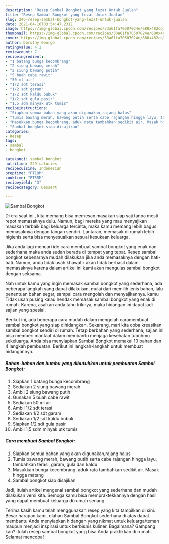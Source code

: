 ```yaml
---
description: "Resep Sambal Bongkot yang lezat Untuk Jualan"
title: "Resep Sambal Bongkot yang lezat Untuk Jualan"
slug: 246-resep-sambal-bongkot-yang-lezat-untuk-jualan
date: 2021-04-10T03:54:47.231Z
image: https://img-global.cpcdn.com/recipes/33a61fa70507024e/680x482cq70/sambal-bongkot-foto-resep-utama.jpg
thumbnail: https://img-global.cpcdn.com/recipes/33a61fa70507024e/680x482cq70/sambal-bongkot-foto-resep-utama.jpg
cover: https://img-global.cpcdn.com/recipes/33a61fa70507024e/680x482cq70/sambal-bongkot-foto-resep-utama.jpg
author: Dorothy George
ratingvalue: 4.2
reviewcount: 7
recipeingredient:
- "1 batang bunga kecombrang"
- "2 siung bawang merah"
- "2 siung bawang putih"
- "5 buah cabe rawit"
- "50 ml air"
- "1/2 sdt terasi"
- "1/2 sdt garam"
- "1/2 sdt kaldu bubuk"
- "1/2 sdt gula pasir"
- "1,5 sdm minyak utk tumis"
recipeinstructions:
- "Siapkan semua bahan yang akan digunakan,rajang halus"
- "Tumis bawang merah, bawang putih serta cabe rajangan hingga layu, tambahkan terasi, garam, gula dan kaldu"
- "Masukkan bunga kecombrang, aduk rata tambahkan sedikit air. Masak hingga matang"
- "Sambal bongkot siap disajikan"
categories:
- Resep
tags:
- sambal
- bongkot

katakunci: sambal bongkot 
nutrition: 229 calories
recipecuisine: Indonesian
preptime: "PT19M"
cooktime: "PT55M"
recipeyield: "3"
recipecategory: Dessert

---
```



![Sambal Bongkot](https://img-global.cpcdn.com/recipes/33a61fa70507024e/680x482cq70/sambal-bongkot-foto-resep-utama.jpg)

Di era  saat ini , kita memang bisa memesan masakan siap saji tanpa mesti repot memasaknya dulu. Namun, bagi mereka yang mau menyajikan masakan terbaik bagi keluarga tercinta, maka kamu memang lebih bagus memasaknya dengan tangan sendiri. Lantaran, memasak di rumah lebih higienis serta bisa menyesuaikan sesuai kesukaan keluarga.

Jika anda lagi mencari ide cara membuat sambal bongkot yang enak dan sederhana,maka anda sudah berada di tempat yang tepat. Resep sambal bongkot  sebenarnya mudah dilakukan jika anda memasaknya dengan hati-hati. Namun, anda tidak usah khawatir akan tidak berhasil dalam memasaknya 
karena dalam artikel ini kami akan mengulas sambal bongkot dengan seksama.  



Nah untuk kamu yang ingin memasak sambal bongkot yang sederhana, ada beberapa langkah yang dapat dilakukan, mulai dari memilih jenis bahan, lalu penentuan bahan segar, sampai cara mengolah dan menyajikannya. kamu Tidak usah pusing kalau hendak memasak sambal bongkot yang enak di rumah. Karena, asalkan anda  tahu triknya, maka hidangan ini dapat jadi sajian yang spesial.

Berikut ini, ada beberapa cara mudah dalam mengolah caramembuat sambal bongkot yang siap dihidangkan. Sekarang, mari kita coba kreasikan sambal bongkot sendiri di rumah. Tetap berbahan yang sederhana, sajian ini bisa memberi manfaat dalam membantu menjaga kesehatan tubuhmu sekeluarga. Anda bisa menyiapkan Sambal Bongkot memakai 10 bahan dan 4 langkah pembuatan. Berikut ini langkah-langkah untuk membuat hidangannya.

<!--inarticleads1-->

##### Bahan-bahan dan bumbu yang dibutuhkan untuk pembuatan Sambal Bongkot:

1. Siapkan 1 batang bunga kecombrang
1. Sediakan 2 siung bawang merah
1. Ambil 2 siung bawang putih
1. Gunakan 5 buah cabe rawit
1. Sediakan 50 ml air
1. Ambil 1/2 sdt terasi
1. Sediakan 1/2 sdt garam
1. Sediakan 1/2 sdt kaldu bubuk
1. Siapkan 1/2 sdt gula pasir
1. Ambil 1,5 sdm minyak utk tumis




<!--inarticleads2-->

##### Cara membuat Sambal Bongkot:

1. Siapkan semua bahan yang akan digunakan,rajang halus
1. Tumis bawang merah, bawang putih serta cabe rajangan hingga layu, tambahkan terasi, garam, gula dan kaldu
1. Masukkan bunga kecombrang, aduk rata tambahkan sedikit air. Masak hingga matang
1. Sambal bongkot siap disajikan




Jadi, itulah artikel mengenai  sambal bongkot  yang sederhana dan mudah dilakukan versi kita. Semoga kamu bisa mempraktekkannya dengan hasil yang dapat membuat keluarga di rumah senang. 

Terima kasih kamu telah menggunakan resep yang kita tampilkan di sini. Besar harapan kami, olahan  Sambal Bongkot sederhana di atas dapat membantu Anda menyiapkan hidangan yang nikmat untuk keluarga/teman maupun menjadi inspirasi untuk berbisnis kuliner. Bagaimana? Gampang kan? Itulah resep sambal bongkot yang bisa Anda praktikkan di rumah. Selamat mencoba!

